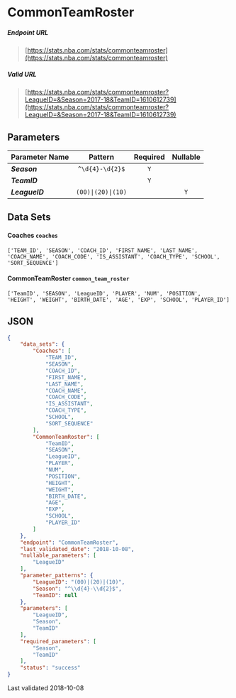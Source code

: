 # CommonTeamRoster

##### Endpoint URL
>[https://stats.nba.com/stats/commonteamroster](https://stats.nba.com/stats/commonteamroster)

##### Valid URL
>[https://stats.nba.com/stats/commonteamroster?LeagueID=&Season=2017-18&TeamID=1610612739](https://stats.nba.com/stats/commonteamroster?LeagueID=&Season=2017-18&TeamID=1610612739)

## Parameters
Parameter Name | Pattern | Required | Nullable
------------ | :-----------: | :---: | :---:
_**Season**_ | `^\d{4}-\d{2}$` | `Y` |  | 
_**TeamID**_ |  | `Y` |  | 
_**LeagueID**_ | `(00)\|(20)\|(10)` |  | `Y` | 

## Data Sets
#### Coaches `coaches`
```text
['TEAM_ID', 'SEASON', 'COACH_ID', 'FIRST_NAME', 'LAST_NAME', 'COACH_NAME', 'COACH_CODE', 'IS_ASSISTANT', 'COACH_TYPE', 'SCHOOL', 'SORT_SEQUENCE']
```

#### CommonTeamRoster `common_team_roster`
```text
['TeamID', 'SEASON', 'LeagueID', 'PLAYER', 'NUM', 'POSITION', 'HEIGHT', 'WEIGHT', 'BIRTH_DATE', 'AGE', 'EXP', 'SCHOOL', 'PLAYER_ID']
```


## JSON
```json
{
    "data_sets": {
        "Coaches": [
            "TEAM_ID",
            "SEASON",
            "COACH_ID",
            "FIRST_NAME",
            "LAST_NAME",
            "COACH_NAME",
            "COACH_CODE",
            "IS_ASSISTANT",
            "COACH_TYPE",
            "SCHOOL",
            "SORT_SEQUENCE"
        ],
        "CommonTeamRoster": [
            "TeamID",
            "SEASON",
            "LeagueID",
            "PLAYER",
            "NUM",
            "POSITION",
            "HEIGHT",
            "WEIGHT",
            "BIRTH_DATE",
            "AGE",
            "EXP",
            "SCHOOL",
            "PLAYER_ID"
        ]
    },
    "endpoint": "CommonTeamRoster",
    "last_validated_date": "2018-10-08",
    "nullable_parameters": [
        "LeagueID"
    ],
    "parameter_patterns": {
        "LeagueID": "(00)|(20)|(10)",
        "Season": "^\\d{4}-\\d{2}$",
        "TeamID": null
    },
    "parameters": [
        "LeagueID",
        "Season",
        "TeamID"
    ],
    "required_parameters": [
        "Season",
        "TeamID"
    ],
    "status": "success"
}
```

Last validated 2018-10-08